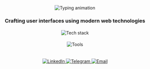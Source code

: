 <div align="center">
  <img src="https://readme-typing-svg.demolab.com?font=Fira+Code&weight=600&size=26&duration=2800&pause=800&color=5D87FF&center=true&vCenter=true&width=460&lines=Hi+there+%F0%9F%91%8B%2C+I'm+Danila;Frontend+Developer;React+%7C+Vue+%7C+TypeScript" alt="Typing animation" />

  ### Crafting user interfaces using modern web technologies
  
  <div style="margin: 20px 0">
    <img src="https://skillicons.dev/icons?i=react,vue,ts,js,redux,pinia&theme=dark&perline=10" alt="Tech stack">
  </div>
  
  <div style="margin: 20px 0">
    <img src="https://skillicons.dev/icons?i=firebase,mongodb,nodejs&theme=dark&perline=10" alt="Tools">
  </div>
  
  <br/>
  
  <div>
    <a href="https://www.linkedin.com/in/danila-shipilov/?locale=en_US" target="_blank">
      <img src="https://img.shields.io/badge/LinkedIn-0A66C2?style=for-the-badge&logo=linkedin&logoColor=white" alt="LinkedIn">
    </a>
    <a href="https://t.me/dnflnx" target="_blank">
      <img src="https://img.shields.io/badge/Telegram-26A5E4?style=for-the-badge&logo=telegram&logoColor=white" alt="Telegram">
    </a>
    <a href="mailto:shipilovdanil0@gmail.com">
      <img src="https://img.shields.io/badge/Email-EA4335?style=for-the-badge&logo=gmail&logoColor=white" alt="Email">
    </a>
  </div>
</div>
